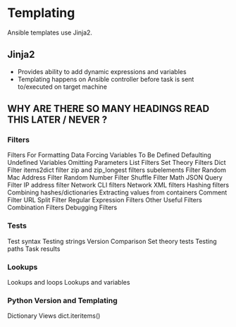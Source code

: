 # Templating

Ansible templates use Jinja2.

## Jinja2

* Provides ability to add dynamic expressions and variables
* Templating happens on Ansible controller before task is sent to/executed on target machine

## WHY ARE THERE SO MANY HEADINGS READ THIS LATER / NEVER ?

### Filters
Filters For Formatting Data
Forcing Variables To Be Defined
Defaulting Undefined Variables
Omitting Parameters
List Filters
Set Theory Filters
Dict Filter
items2dict filter
zip and zip_longest filters
subelements Filter
Random Mac Address Filter
Random Number Filter
Shuffle Filter
Math
JSON Query Filter
IP address filter
Network CLI filters
Network XML filters
Hashing filters
Combining hashes/dictionaries
Extracting values from containers
Comment Filter
URL Split Filter
Regular Expression Filters
Other Useful Filters
Combination Filters
Debugging Filters

### Tests
Test syntax
Testing strings
Version Comparison
Set theory tests
Testing paths
Task results

### Lookups
Lookups and loops
Lookups and variables

### Python Version and Templating
Dictionary Views
dict.iteritems()
